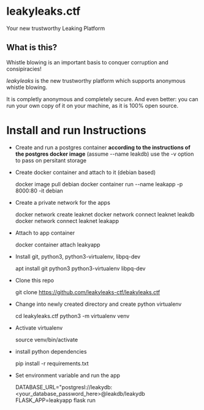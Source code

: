 # leakyleaks.ctf

Your new trustworthy Leaking Platform

## What is this?

Whistle blowing is an important basis to conquer corruption and consipiracies!

*leakyleaks* is the new trustworthy platform which supports anonymous whistle blowing. 

It is completly anonymous and completely secure. And even better: you can run
your own copy of it on your machine, as it is 100% open source.

# Install and run Instructions 

- Create and run a postgres container **according to the instructions of the postgres
  docker image** (assume --name leakdb) use the -v option to pass on persitant storage

- Create docker container and attach to it (debian based)

    docker image pull debian
    docker container run --name leakapp -p 8000:80 -it debian

- Create a private network for the apps

    docker network create leaknet
    docker network connect leaknet leakdb
    docker network connect leaknet leakapp

- Attach to app container

    docker container attach leakyapp

- Install git, python3, python3-virtualenv, libpq-dev

    apt install git python3 python3-virtualenv libpq-dev

- Clone this repo

    git clone https://github.com/leakyleaks-ctf/leakyleaks.ctf

- Change into newly created directory and create python virtualenv

    cd leakyleaks.ctf
    python3 -m virtualenv venv

- Activate virtualenv

    source venv/bin/activate

- install python dependencies

    pip install -r requirements.txt

- Set environment variable and run the app

    DATABASE_URL="postgresl://leakydb:<your_database_password_here>@leakdb/leakydb
    FLASK_APP=leakyapp flask run
